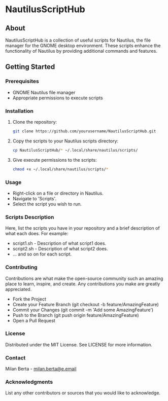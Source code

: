 # NautilusScriptHub

## About
NautilusScriptHub is a collection of useful scripts for Nautilus, the file manager for the GNOME desktop environment. These scripts enhance the functionality of Nautilus by providing additional commands and features.

## Getting Started

### Prerequisites
- GNOME Nautilus file manager
- Appropriate permissions to execute scripts

### Installation
1. Clone the repository:
    ```bash
    git clone https://github.com/yourusername/NautilusScriptHub.git

2. Copy the scripts to your Nautilus scripts directory:

    ```bash
    cp NautilusScriptHub/* ~/.local/share/nautilus/scripts/

3. Give execute permissions to the scripts:
    ```bash
    chmod +x ~/.local/share/nautilus/scripts/*

### Usage

- Right-click on a file or directory in Nautilus.
- Navigate to 'Scripts'.
- Select the script you wish to run.

### Scripts Description

Here, list the scripts you have in your repository and a brief description of what each does. For example:

- script1.sh - Description of what script1 does.
- script2.sh - Description of what script2 does.
- ... and so on for each script.

### Contributing

Contributions are what make the open-source community such an amazing place to learn, inspire, and create. Any contributions you make are greatly appreciated.

- Fork the Project
- Create your Feature Branch (git checkout -b feature/AmazingFeature)
- Commit your Changes (git commit -m 'Add some AmazingFeature')
- Push to the Branch (git push origin feature/AmazingFeature)
- Open a Pull Request

### License

Distributed under the MIT License. See LICENSE for more information.

### Contact

Milan Berta - milan.berta@e.email

### Acknowledgments

List any other contributors or sources that you would like to acknowledge.
